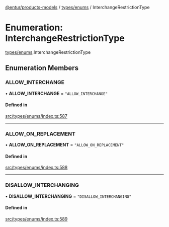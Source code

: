 [@entur/products-models](../README.md) / [types/enums](../modules/types_enums.md) / InterchangeRestrictionType

# Enumeration: InterchangeRestrictionType

[types/enums](../modules/types_enums.md).InterchangeRestrictionType

## Enumeration Members

### ALLOW\_INTERCHANGE

• **ALLOW\_INTERCHANGE** = ``"ALLOW_INTERCHANGE"``

#### Defined in

[src/types/enums/index.ts:587](https://github.com/entur/products-models/blob/main/src/types/enums/index.ts#L587)

___

### ALLOW\_ON\_REPLACEMENT

• **ALLOW\_ON\_REPLACEMENT** = ``"ALLOW_ON_REPLACEMENT"``

#### Defined in

[src/types/enums/index.ts:588](https://github.com/entur/products-models/blob/main/src/types/enums/index.ts#L588)

___

### DISALLOW\_INTERCHANGING

• **DISALLOW\_INTERCHANGING** = ``"DISALLOW_INTERCHANGING"``

#### Defined in

[src/types/enums/index.ts:589](https://github.com/entur/products-models/blob/main/src/types/enums/index.ts#L589)
